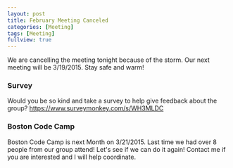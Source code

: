 ```yaml
---
layout: post
title: February Meeting Canceled
categories: [Meeting]
tags: [Meeting]
fullview: true
---
```


We are cancelling the meeting tonight because of the storm.  Our next meeting will be 3/19/2015.  Stay safe and warm!

### Survey
Would you be so kind and take a survey to help give feedback about the group?
https://www.surveymonkey.com/s/WH3MLDC

### Boston Code Camp
Boston Code Camp is next Month on 3/21/2015.  Last time we had over 8 people from our group attend!  Let's see if we can do it again!  Contact me if you are interested and I will help coordinate.





